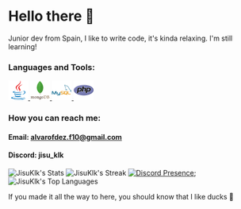 # Hello there 👋

Junior dev from Spain, I like to write code, it's kinda relaxing.
I'm still learning!

<h3 align="left">Languages and Tools:</h3>
<p align="left"> <a href="https://www.java.com" target="_blank" rel="noreferrer"> <img src="https://raw.githubusercontent.com/devicons/devicon/master/icons/java/java-original.svg" alt="java" width="40" height="40"/> </a> <a href="https://www.mongodb.com/" target="_blank" rel="noreferrer"> <img src="https://raw.githubusercontent.com/devicons/devicon/master/icons/mongodb/mongodb-original-wordmark.svg" alt="mongodb" width="40" height="40"/> </a> <a href="https://www.mysql.com/" target="_blank" rel="noreferrer"> <img src="https://raw.githubusercontent.com/devicons/devicon/master/icons/mysql/mysql-original-wordmark.svg" alt="mysql" width="40" height="40"/> </a> <a href="https://www.php.net" target="_blank" rel="noreferrer"> <img src="https://raw.githubusercontent.com/devicons/devicon/master/icons/php/php-original.svg" alt="php" width="40" height="40"/> </a> </p>

### How you can reach me:
#### Email: alvarofdez.f10@gmail.com

#### Discord: jisu_klk


![JisuKlk's Stats](https://github-readme-stats.vercel.app/api?username=JisuKlk&theme=midnight-purple&show_icons=true&hide_border=false&count_private=true)
![JisuKlk's Streak](https://github-readme-streak-stats.herokuapp.com/?user=JisuKlk&theme=midnight-purple&hide_border=false)
[![Discord Presence](https://lanyard.cnrad.dev/api/496291047060537366?theme=dark&animatedDecoration=true&bg=000000&hideTimestamp=true&idleMessage=I%20Like%20ducks!&showDisplayName=true&borderRadius=10px)](https://discord.com/users/496291047060537366);
![JisuKlk's Top Languages](https://github-readme-stats.vercel.app/api/top-langs/?username=JisuKlk&theme=midnight-purple&show_icons=true&hide_border=false&layout=compact)

If you made it all the way to here, you should know that I like ducks 🦆
